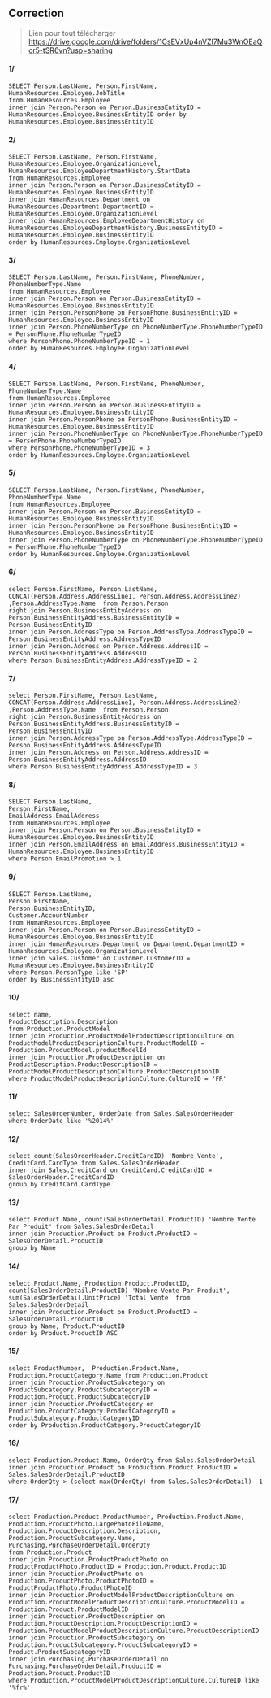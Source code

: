 ﻿
## Correction

> Lien pour tout télécharger
> https://drive.google.com/drive/folders/1CsEVxUp4nVZI7Mu3WnOEaQcr5-tSR6vn?usp=sharing


#### 1/ 

    SELECT Person.LastName, Person.FirstName, HumanResources.Employee.JobTitle 
    from HumanResources.Employee 
    inner join Person.Person on Person.BusinessEntityID = HumanResources.Employee.BusinessEntityID order by HumanResources.Employee.BusinessEntityID

#### 2/

    SELECT Person.LastName, Person.FirstName, HumanResources.Employee.OrganizationLevel, HumanResources.EmployeeDepartmentHistory.StartDate
    from HumanResources.Employee 
    inner join Person.Person on Person.BusinessEntityID = HumanResources.Employee.BusinessEntityID 
    inner join HumanResources.Department on HumanResources.Department.DepartmentID = HumanResources.Employee.OrganizationLevel
    inner join HumanResources.EmployeeDepartmentHistory on HumanResources.EmployeeDepartmentHistory.BusinessEntityID = HumanResources.Employee.BusinessEntityID
    order by HumanResources.Employee.OrganizationLevel

#### 3/

    SELECT Person.LastName, Person.FirstName, PhoneNumber, PhoneNumberType.Name
    from HumanResources.Employee 
    inner join Person.Person on Person.BusinessEntityID = HumanResources.Employee.BusinessEntityID 
    inner join Person.PersonPhone on PersonPhone.BusinessEntityID = HumanResources.Employee.BusinessEntityID
    inner join Person.PhoneNumberType on PhoneNumberType.PhoneNumberTypeID = PersonPhone.PhoneNumberTypeID
    where PersonPhone.PhoneNumberTypeID = 1
    order by HumanResources.Employee.OrganizationLevel

#### 4/

    SELECT Person.LastName, Person.FirstName, PhoneNumber, PhoneNumberType.Name
    from HumanResources.Employee 
    inner join Person.Person on Person.BusinessEntityID = HumanResources.Employee.BusinessEntityID 
    inner join Person.PersonPhone on PersonPhone.BusinessEntityID = HumanResources.Employee.BusinessEntityID
    inner join Person.PhoneNumberType on PhoneNumberType.PhoneNumberTypeID = PersonPhone.PhoneNumberTypeID
    where PersonPhone.PhoneNumberTypeID = 3
    order by HumanResources.Employee.OrganizationLevel

#### 5/

    SELECT Person.LastName, Person.FirstName, PhoneNumber, PhoneNumberType.Name
    from HumanResources.Employee 
    inner join Person.Person on Person.BusinessEntityID = HumanResources.Employee.BusinessEntityID 
    inner join Person.PersonPhone on PersonPhone.BusinessEntityID = HumanResources.Employee.BusinessEntityID
    inner join Person.PhoneNumberType on PhoneNumberType.PhoneNumberTypeID = PersonPhone.PhoneNumberTypeID
    order by HumanResources.Employee.OrganizationLevel

#### 6/

    select Person.FirstName, Person.LastName, CONCAT(Person.Address.AddressLine1, Person.Address.AddressLine2) ,Person.AddressType.Name  from Person.Person
    right join Person.BusinessEntityAddress on Person.BusinessEntityAddress.BusinessEntityID = Person.BusinessEntityID
    inner join Person.AddressType on Person.AddressType.AddressTypeID = Person.BusinessEntityAddress.AddressTypeID
    inner join Person.Address on Person.Address.AddressID = Person.BusinessEntityAddress.AddressID
    where Person.BusinessEntityAddress.AddressTypeID = 2

#### 7/

    select Person.FirstName, Person.LastName, CONCAT(Person.Address.AddressLine1, Person.Address.AddressLine2) ,Person.AddressType.Name  from Person.Person
    right join Person.BusinessEntityAddress on Person.BusinessEntityAddress.BusinessEntityID = Person.BusinessEntityID
    inner join Person.AddressType on Person.AddressType.AddressTypeID = Person.BusinessEntityAddress.AddressTypeID
    inner join Person.Address on Person.Address.AddressID = Person.BusinessEntityAddress.AddressID
    where Person.BusinessEntityAddress.AddressTypeID = 3

#### 8/

    SELECT Person.LastName, 
    Person.FirstName,
    EmailAddress.EmailAddress
    from HumanResources.Employee 
    inner join Person.Person on Person.BusinessEntityID = HumanResources.Employee.BusinessEntityID 
    inner join Person.EmailAddress on EmailAddress.BusinessEntityID = HumanResources.Employee.BusinessEntityID
    where Person.EmailPromotion > 1

#### 9/

    SELECT Person.LastName, 
    Person.FirstName,
    Person.BusinessEntityID,
    Customer.AccountNumber
    from HumanResources.Employee 
    inner join Person.Person on Person.BusinessEntityID = HumanResources.Employee.BusinessEntityID 
    inner join HumanResources.Department on Department.DepartmentID = HumanResources.Employee.OrganizationLevel
    inner join Sales.Customer on Customer.CustomerID = HumanResources.Employee.BusinessEntityID
    where Person.PersonType like 'SP'
    order by BusinessEntityID asc

#### 10/

    select name,
    ProductDescription.Description
    from Production.ProductModel
    inner join Production.ProductModelProductDescriptionCulture on ProductModelProductDescriptionCulture.ProductModelID = Production.ProductModel.productModelId
    inner join Production.ProductDescription on ProductDescription.ProductDescriptionID = ProductModelProductDescriptionCulture.ProductDescriptionID
    where ProductModelProductDescriptionCulture.CultureID = 'FR'

#### 11/ 

    select SalesOrderNumber, OrderDate from Sales.SalesOrderHeader
    where OrderDate like '%2014%'
#### 12/

    select count(SalesOrderHeader.CreditCardID) 'Nombre Vente', CreditCard.CardType from Sales.SalesOrderHeader
    inner join Sales.CreditCard on CreditCard.CreditCardID = SalesOrderHeader.CreditCardID
    group by CreditCard.CardType
#### 13/

    select Product.Name, count(SalesOrderDetail.ProductID) 'Nombre Vente Par Produit' from Sales.SalesOrderDetail
    inner join Production.Product on Product.ProductID = SalesOrderDetail.ProductID
    group by Name
#### 14/

    select Product.Name, Production.Product.ProductID, count(SalesOrderDetail.ProductID) 'Nombre Vente Par Produit', sum(SalesOrderDetail.UnitPrice) 'Total Vente' from Sales.SalesOrderDetail
    inner join Production.Product on Product.ProductID = SalesOrderDetail.ProductID
    group by Name, Product.ProductID
    order by Product.ProductID ASC
#### 15/

    select ProductNumber,  Production.Product.Name,  Production.ProductCategory.Name from Production.Product
    inner join Production.ProductSubcategory on ProductSubcategory.ProductSubcategoryID = Production.Product.ProductSubcategoryID
    inner join Production.ProductCategory on Production.ProductCategory.ProductCategoryID = ProductSubcategory.ProductCategoryID
    order by Production.ProductCategory.ProductCategoryID

#### 16/

    select Production.Product.Name, OrderQty from Sales.SalesOrderDetail
    inner join Production.Product on Production.Product.ProductID = Sales.SalesOrderDetail.ProductID
    where OrderQty > (select max(OrderQty) from Sales.SalesOrderDetail) -1

#### 17/

    select Production.Product.ProductNumber, Production.Product.Name, Production.ProductPhoto.LargePhotoFileName, Production.ProductDescription.Description, Production.ProductSubcategory.Name, Purchasing.PurchaseOrderDetail.OrderQty
    from Production.Product
    inner join Production.ProductProductPhoto on ProductProductPhoto.ProductID = Production.Product.ProductID
    inner join Production.ProductPhoto on Production.ProductPhoto.ProductPhotoID = ProductProductPhoto.ProductPhotoID
    inner join Production.ProductModelProductDescriptionCulture on Production.ProductModelProductDescriptionCulture.ProductModelID = Production.Product.ProductModelID
    inner join Production.ProductDescription on Production.ProductDescription.ProductDescriptionID = Production.ProductModelProductDescriptionCulture.ProductDescriptionID
    inner join Production.ProductSubcategory on Production.ProductSubcategory.ProductSubcategoryID = Product.ProductSubcategoryID
    inner join Purchasing.PurchaseOrderDetail on Purchasing.PurchaseOrderDetail.ProductID = Production.Product.ProductID
    where Production.ProductModelProductDescriptionCulture.CultureID like '%fr%'
